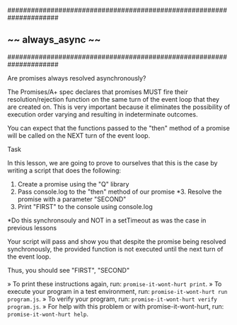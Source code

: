 #####################################################################
##                      ~~  always_async  ~~                       ##
#####################################################################

Are promises always resolved asynchronously?

The Promises/A+ spec declares that promises MUST fire their resolution/rejection
function on the same turn of the event loop that they are created on.  This is
very important because it eliminates the possibility of execution order
varying and resulting in indeterminate outcomes.

You can expect that the functions passed to the "then" method of a promise will be
called on the NEXT turn of the event loop.

Task

In this lesson, we are going to prove to ourselves that this is the case by
writing a script that does the following:

1. Create a promise using the "Q" library
2. Pass console.log to the "then" method of our promise
*3. Resolve the promise with a parameter "SECOND"
4. Print "FIRST" to the console using console.log

*Do this synchronsouly and NOT in a setTimeout as was the case in previous lessons

Your script will pass and show you that despite the promise being resolved synchronously,
the provided function is not executed until the next turn of the event loop.

Thus, you should see "FIRST", "SECOND"


 » To print these instructions again, run: `promise-it-wont-hurt print`.
 » To execute your program in a test environment, run:
   `promise-it-wont-hurt run program.js`.
 » To verify your program, run: `promise-it-wont-hurt verify program.js`.
 » For help with this problem or with promise-it-wont-hurt, run:
   `promise-it-wont-hurt help`.